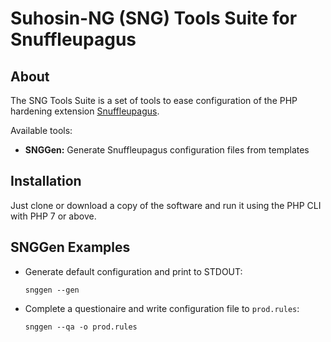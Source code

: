 # Suhosin-NG (SNG) Tools Suite for Snuffleupagus

## About

The SNG Tools Suite is a set of tools to ease configuration of the PHP hardening extension [Snuffleupagus](https://github.com/sektioneins/snuffleupagus).

Available tools:

* **SNGGen:** Generate Snuffleupagus configuration files from templates

## Installation

Just clone or download a copy of the software and run it using the PHP CLI with PHP 7 or above.

## SNGGen Examples

* Generate default configuration and print to STDOUT:

  ```
  snggen --gen
  ```

* Complete a questionaire and write configuration file to `prod.rules`:

  ```
  snggen --qa -o prod.rules
  ```

